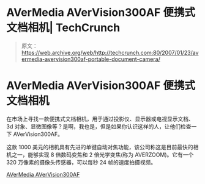 # AVerMedia AVerVision300AF 便携式文档相机| TechCrunch

> 原文：<https://web.archive.org/web/http://techcrunch.com:80/2007/01/23/avermedia-avervision300af-portable-document-camera/>

# AVerMedia AVerVision300AF 便携式文档相机

在市场上寻找一款便携式文档相机，用于通过投影仪、显示器或电视显示文档、3d 对象、显微图像等？是啊，我也是，但是如果你认识这样的人，让他们检查一下 AVerVision300AF。

这款 1000 美元的相机具有先进的单键自动对焦功能，该公司称这是目前最快的相机之一，能够实现 8 倍数码变焦和 2 倍光学变焦(称为 AVERZOOM)。它有一个 320 万像素的摄像头传感器，可以每秒 24 帧的速度拍摄视频。

[AVerMedia AVerVision300AF](https://web.archive.org/web/20130628202453/http://aver.com/ppd/300af.html)